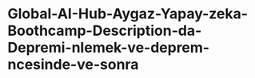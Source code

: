 # Global-AI-Hub-Aygaz-Yapay-zeka-Boothcamp-Description-da-Depremi-nlemek-ve-deprem-ncesinde-ve-sonra